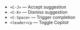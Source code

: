 
- `<C-J>` — Accept suggestion
- `<C-K>` — Dismiss suggestion
- `<C-Space>` — Trigger completion
- `<leader>cp` — Toggle Copilot